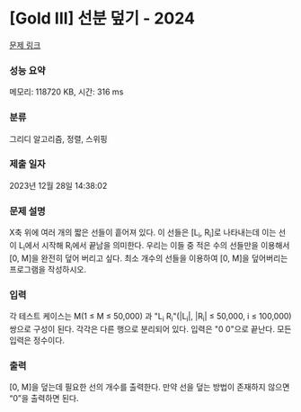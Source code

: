 # [Gold III] 선분 덮기 - 2024 

[문제 링크](https://www.acmicpc.net/problem/2024) 

### 성능 요약

메모리: 118720 KB, 시간: 316 ms

### 분류

그리디 알고리즘, 정렬, 스위핑

### 제출 일자

2023년 12월 28일 14:38:02

### 문제 설명

<p>X축 위에 여러 개의 짧은 선들이 흩어져 있다. 이 선들은 [L<sub>i</sub>, R<sub>i</sub>]로 나타내는데 이는 선이 L<sub>i</sub>에서 시작해 R<sub>i</sub>에서 끝남을 의미한다. 우리는 이들 중 적은 수의 선들만을 이용해서 [0, M]을 완전히 덮어 버리고 싶다. 최소 개수의 선들을 이용하여 [0, M]을 덮어버리는 프로그램을 작성하시오.</p>

### 입력 

 <p>각 테스트 케이스는 M(1 ≤ M ≤ 50,000) 과 "L<sub>i</sub> R<sub>i</sub>"(|L<sub>i</sub>|, |R<sub>i</sub>| ≤ 50,000, i ≤ 100,000)쌍으로 구성이 된다. 각각은 다른 행으로 분리되어 있다. 입력은 "0 0"으로 끝난다. 모든 입력은 정수이다.</p>

### 출력 

 <p>[0, M]을 덮는데 필요한 선의 개수를 출력한다. 만약 선을 덮는 방법이 존재하지 않으면 “0”을 출력하면 된다.</p>

